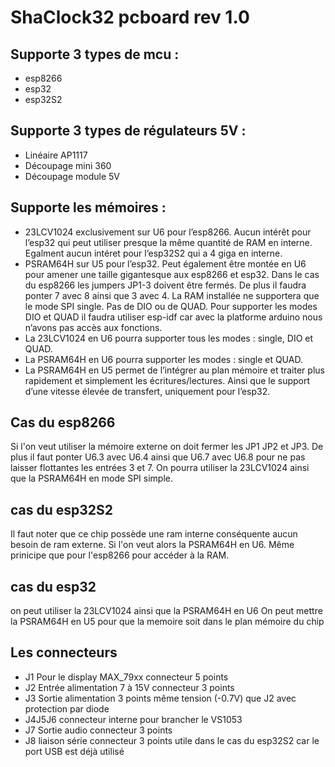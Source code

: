 # ShaClock32 pcboard rev 1.0

## Supporte 3 types de mcu :
* esp8266
* esp32
* esp32S2
## Supporte 3 types de régulateurs 5V :
* Linéaire AP1117
* Découpage mini 360
* Découpage module 5V

## Supporte les mémoires :
* 23LCV1024 exclusivement sur U6 pour l’esp8266. Aucun intérêt pour l’esp32 qui peut utiliser presque la même quantité de RAM en interne. Egalment aucun intéret pour l’esp32S2 qui a 4 giga en interne.
* PSRAM64H sur U5 pour l’esp32. Peut également être montée en U6 pour amener une taille gigantesque aux esp8266 et esp32.
Dans le cas du esp8266 les jumpers JP1-3 doivent être fermés. De plus il faudra ponter 7 avec 8 ainsi que 3 avec 4. La RAM installée ne supportera que le mode SPI single. Pas de DIO ou de QUAD.
Pour supporter les modes DIO et QUAD il faudra utiliser esp-idf car avec la platforme arduino nous n’avons pas accès aux fonctions.
* La 23LCV1024 en U6 pourra supporter tous les modes : single, DIO et QUAD.
* La PSRAM64H en U6 pourra supporter les modes : single et QUAD.
* La PSRAM64H en U5 permet de l’intégrer au plan mémoire et traiter plus rapidement et simplement les écritures/lectures. Ainsi que le support d’une vitesse élevée de transfert, uniquement pour l’esp32.
## Cas du esp8266
Si l'on veut utiliser la mémoire externe on doit fermer les JP1 JP2 et JP3.
De plus il faut ponter U6.3 avec U6.4 ainsi que U6.7 avec U6.8 pour ne pas laisser flottantes les entrées 3 et 7.
On pourra utiliser la 23LCV1024 ainsi que la PSRAM64H en mode SPI simple.
## cas du esp32S2
Il faut noter que ce chip possède une ram interne conséquente aucun besoin de ram externe.
Si l'on veut alors la PSRAM64H en U6. Même prinicipe que pour l'esp8266 pour accéder à la RAM.
## cas du esp32
on peut utiliser la 23LCV1024 ainsi que la PSRAM64H en U6 
On peut mettre la PSRAM64H en U5 pour que la memoire soit dans le plan mémoire du chip
## Les connecteurs
* J1 Pour le display MAX_79xx connecteur 5 points
* J2 Entrée alimentation 7 à 15V connecteur 3 points 
* J3 Sortie alimentation 3 points même tension (-0.7V) que J2 avec protection par diode
* J4J5J6 connecteur interne pour brancher le VS1053
* J7 Sortie audio connecteur 3 points
* J8 liaison série connecteur 3 points utile dans le cas du esp32S2 car le port USB est déjà utilisé







